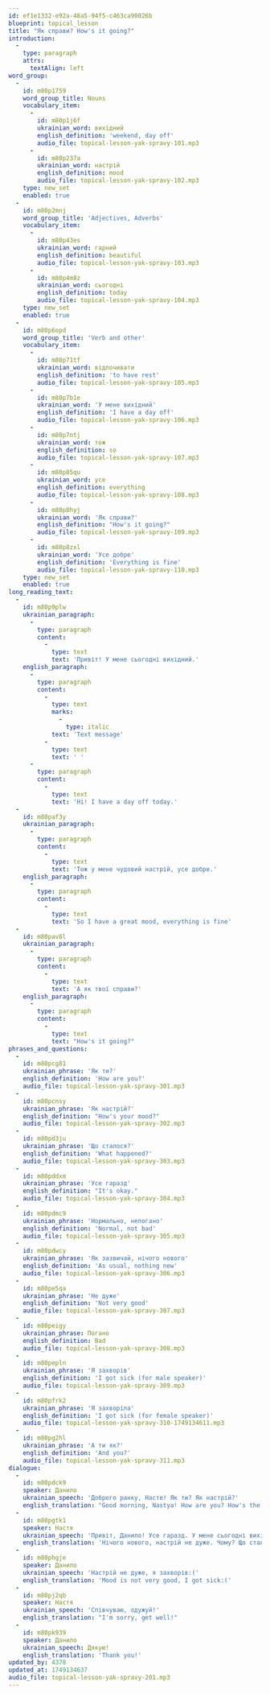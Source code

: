 ```yaml
---
id: ef1e1332-e92a-48a5-94f5-c463ca90026b
blueprint: topical_lesson
title: "Як справи? How's it going?"
introduction:
  -
    type: paragraph
    attrs:
      textAlign: left
word_group:
  -
    id: m80p1759
    word_group_title: Nouns
    vocabulary_item:
      -
        id: m80p1j6f
        ukrainian_word: вихідний
        english_definition: 'weekend, day off'
        audio_file: topical-lesson-yak-spravy-101.mp3
      -
        id: m80p237a
        ukrainian_word: настрій
        english_definition: mood
        audio_file: topical-lesson-yak-spravy-102.mp3
    type: new_set
    enabled: true
  -
    id: m80p2mnj
    word_group_title: 'Adjectives, Adverbs'
    vocabulary_item:
      -
        id: m80p43es
        ukrainian_word: гарний
        english_definition: beautiful
        audio_file: topical-lesson-yak-spravy-103.mp3
      -
        id: m80p4m8z
        ukrainian_word: сьогодні
        english_definition: today
        audio_file: topical-lesson-yak-spravy-104.mp3
    type: new_set
    enabled: true
  -
    id: m80p6opd
    word_group_title: 'Verb and other'
    vocabulary_item:
      -
        id: m80p71tf
        ukrainian_word: відпочивати
        english_definition: 'to have rest'
        audio_file: topical-lesson-yak-spravy-105.mp3
      -
        id: m80p7b1e
        ukrainian_word: 'У мене вихідний'
        english_definition: 'I have a day off'
        audio_file: topical-lesson-yak-spravy-106.mp3
      -
        id: m80p7ntj
        ukrainian_word: тож
        english_definition: so
        audio_file: topical-lesson-yak-spravy-107.mp3
      -
        id: m80p85qu
        ukrainian_word: усе
        english_definition: everything
        audio_file: topical-lesson-yak-spravy-108.mp3
      -
        id: m80p8hyj
        ukrainian_word: 'Як справи?'
        english_definition: "How's it going?"
        audio_file: topical-lesson-yak-spravy-109.mp3
      -
        id: m80p8zxl
        ukrainian_word: 'Усе добре'
        english_definition: 'Everything is fine'
        audio_file: topical-lesson-yak-spravy-110.mp3
    type: new_set
    enabled: true
long_reading_text:
  -
    id: m80p9plw
    ukrainian_paragraph:
      -
        type: paragraph
        content:
          -
            type: text
            text: 'Привіт! У мене сьогодні вихідний.'
    english_paragraph:
      -
        type: paragraph
        content:
          -
            type: text
            marks:
              -
                type: italic
            text: 'Text message'
          -
            type: text
            text: ' '
      -
        type: paragraph
        content:
          -
            type: text
            text: 'Hi! I have a day off today.'
  -
    id: m80paf3y
    ukrainian_paragraph:
      -
        type: paragraph
        content:
          -
            type: text
            text: 'Тож у мене чудовий настрій, усе добре.'
    english_paragraph:
      -
        type: paragraph
        content:
          -
            type: text
            text: 'So I have a great mood, everything is fine'
  -
    id: m80pav8l
    ukrainian_paragraph:
      -
        type: paragraph
        content:
          -
            type: text
            text: 'А як твої справи?'
    english_paragraph:
      -
        type: paragraph
        content:
          -
            type: text
            text: "How's it going?"
phrases_and_questions:
  -
    id: m80pcg81
    ukrainian_phrase: 'Як ти?'
    english_definition: 'How are you?'
    audio_file: topical-lesson-yak-spravy-301.mp3
  -
    id: m80pcnsy
    ukrainian_phrase: 'Як настрій?'
    english_definition: "How's your mood?"
    audio_file: topical-lesson-yak-spravy-302.mp3
  -
    id: m80pd3ju
    ukrainian_phrase: 'Що сталося?'
    english_definition: 'What happened?'
    audio_file: topical-lesson-yak-spravy-303.mp3
  -
    id: m80pddxm
    ukrainian_phrase: 'Усе гаразд'
    english_definition: "It's okay."
    audio_file: topical-lesson-yak-spravy-304.mp3
  -
    id: m80pdmc9
    ukrainian_phrase: 'Нормально, непогано'
    english_definition: 'Normal, not bad'
    audio_file: topical-lesson-yak-spravy-305.mp3
  -
    id: m80pdwcy
    ukrainian_phrase: 'Як зазвичай, нічого нового'
    english_definition: 'As usual, nothing new'
    audio_file: topical-lesson-yak-spravy-306.mp3
  -
    id: m80pe5qa
    ukrainian_phrase: 'Не дуже'
    english_definition: 'Not very good'
    audio_file: topical-lesson-yak-spravy-307.mp3
  -
    id: m80peigy
    ukrainian_phrase: Погано
    english_definition: Bad
    audio_file: topical-lesson-yak-spravy-308.mp3
  -
    id: m80pepln
    ukrainian_phrase: 'Я захворів'
    english_definition: 'I got sick (for male speaker)'
    audio_file: topical-lesson-yak-spravy-309.mp3
  -
    id: m80pfrk2
    ukrainian_phrase: 'Я захворіла'
    english_definition: 'I got sick (for female speaker)'
    audio_file: topical-lesson-yak-spravy-310-1749134611.mp3
  -
    id: m80pg2hl
    ukrainian_phrase: 'А ти як?'
    english_definition: 'And you?'
    audio_file: topical-lesson-yak-spravy-311.mp3
dialogue:
  -
    id: m80pdck9
    speaker: Данило
    ukrainian_speech: 'Доброго ранку, Насте! Як ти? Як настрій?'
    english_translation: "Good morning, Nastya! How are you? How's the mood?"
  -
    id: m80pgtk1
    speaker: Настя
    ukrainian_speech: 'Привіт, Данило! Усе гаразд. У мене сьогодні вихідний, тож настрій гарний. А ти як?'
    english_translation: 'Нічого нового, настрій не дуже. Чому? Що сталося?'
  -
    id: m80phgje
    speaker: Данило
    ukrainian_speech: 'Настрій не дуже, я захворів:('
    english_translation: 'Mood is not very good, I got sick:('
  -
    id: m80pj2qb
    speaker: Настя
    ukrainian_speech: 'Співчуваю, одужуй!'
    english_translation: "I'm sorry, get well!"
  -
    id: m80pk939
    speaker: Данило
    ukrainian_speech: Дякую!
    english_translation: 'Thank you!'
updated_by: 4378
updated_at: 1749134637
audio_file: topical-lesson-yak-spravy-201.mp3
---
```

